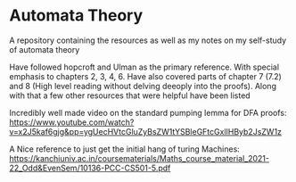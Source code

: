 # Automata Theory
A repository containing the resources as well as my notes on my self-study of automata theory

Have followed hopcroft and Ulman as the primary reference. With special emphasis to chapters 2, 3, 4, 6. Have also covered parts of chapter 7 (7.2) and 8 (High level reading without delving deeoply into the proofs).
Along with that a few other resources that were helpful have been listed


Incredibly well made video on the standard pumping lemma for DFA proofs: https://www.youtube.com/watch?v=x2J5kaf6gjg&pp=ygUecHVtcGluZyBsZW1tYSBleGFtcGxlIHByb2JsZW1z

A Nice reference to just get the initial hang of turing Machines: https://kanchiuniv.ac.in/coursematerials/Maths_course_material_2021-22_Odd&EvenSem/10136-PCC-CS501-5.pdf
